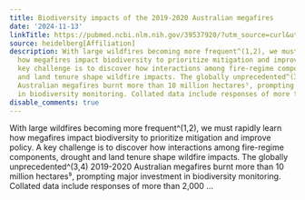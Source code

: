 ```yaml
---
title: Biodiversity impacts of the 2019-2020 Australian megafires
date: '2024-11-13'
linkTitle: https://pubmed.ncbi.nlm.nih.gov/39537920/?utm_source=curl&utm_medium=rss&utm_campaign=pubmed-2&utm_content=1FakS-2QOkCT8HsMOQP1bCRQ4YzyumYOmxmF0moLsQ3dFB1E9V&fc=20220326224207&ff=20241114180137&v=2.18.0.post9+e462414
source: heidelberg[Affiliation]
description: With large wildfires becoming more frequent^(1,2), we must rapidly learn
  how megafires impact biodiversity to prioritize mitigation and improve policy. A
  key challenge is to discover how interactions among fire-regime components, drought
  and land tenure shape wildfire impacts. The globally unprecedented^(3,4) 2019-2020
  Australian megafires burnt more than 10 million hectares⁵, prompting major investment
  in biodiversity monitoring. Collated data include responses of more than 2,000 ...
disable_comments: true
---
```

With large wildfires becoming more frequent^(1,2), we must rapidly learn how megafires impact biodiversity to prioritize mitigation and improve policy. A key challenge is to discover how interactions among fire-regime components, drought and land tenure shape wildfire impacts. The globally unprecedented^(3,4) 2019-2020 Australian megafires burnt more than 10 million hectares⁵, prompting major investment in biodiversity monitoring. Collated data include responses of more than 2,000 ...